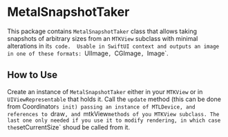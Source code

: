 # MetalSnapshotTaker

This package contains `MetalSnapshotTaker` class that allows taking snapshots of arbitrary sizes from an `MTKView` subclass with minimal alterations in it`s code. 
Usable in SwiftUI context and outputs an image in one of these formats: `UIImage`, `CGImage`, `Image`.

## How to Use

Create an instance of `MetalSnapshotTaker` either in your `MTKView` or in `UIViewRepresentable` that holds it. Call the `update` method (this can be done from Coordinator`s init) passing an instance of MTLDevice, and references to `draw`, and `mtkView` methods of you MTKView subclass. The last one only needed if you use it to modify rendering, in which case the `setCurrentSize` shoud be called from it.

